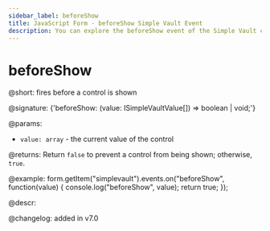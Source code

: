 ```yaml
---
sidebar_label: beforeShow
title: JavaScript Form - beforeShow Simple Vault Event 
description: You can explore the beforeShow event of the Simple Vault control of Form in the documentation of the DHTMLX JavaScript UI library. Browse developer guides and API reference, try out code examples and live demos, and download a free 30-day evaluation version of DHTMLX Suite.
---
```


# beforeShow

@short: fires before a control is shown

@signature: {'beforeShow: (value: ISimpleVaultValue[]) => boolean | void;'}

@params:
- `value: array` - the current value of the control

@returns:
Return `false` to prevent a control from being shown; otherwise, `true`.

@example:
form.getItem("simplevault").events.on("beforeShow", function(value) {
    console.log("beforeShow", value);
    return true;
});

@descr:

@changelog: added in v7.0
